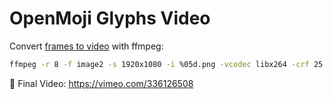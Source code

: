 OpenMoji Glyphs Video
=====================

Convert [frames to video](http://hamelot.io/visualization/using-ffmpeg-to-convert-a-set-of-images-into-a-video/) with ffmpeg:

```bash
ffmpeg -r 8 -f image2 -s 1920x1080 -i %05d.png -vcodec libx264 -crf 25  -pix_fmt yuv420p _video.mp4
```
👀 Final Video: https://vimeo.com/336126508
